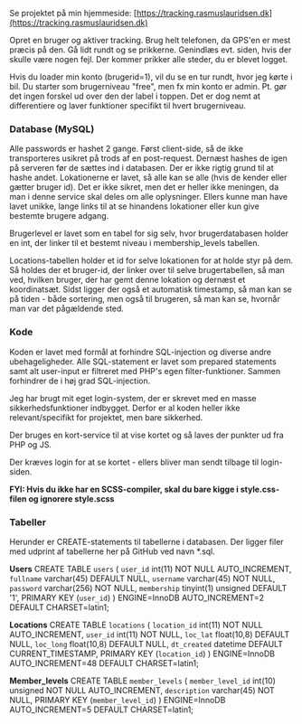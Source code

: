 Se projektet på min hjemmeside: [https://tracking.rasmuslauridsen.dk](https://tracking.rasmuslauridsen.dk)

Opret en bruger og aktiver tracking. Brug helt telefonen, da GPS'en er mest præcis på den. Gå lidt rundt og se prikkerne. Genindlæs evt. siden, hvis der skulle være nogen fejl. Der kommer prikker alle steder, du er blevet logget. 

Hvis du loader min konto (brugerid=1), vil du se en tur rundt, hvor jeg kørte i bil. 
Du starter som brugerniveau "free", men fx min konto er admin. Pt. gør det ingen forskel ud over den der label i toppen. Det er dog nemt at differentiere og laver funktioner specifikt til hvert brugerniveau.

### Database (MySQL)
Alle passwords er hashet 2 gange. Først client-side, så de ikke transporteres usikret på trods af en post-request. Dernæst hashes de igen på serveren før de sættes ind i databasen. 
Der er ikke rigtig grund til at hashe andet. Lokationerne er lavet, så alle kan se alle (hvis de kender eller gætter bruger id). Det er ikke sikret, men det er heller ikke meningen, da man i denne service skal deles om alle oplysninger. Ellers kunne man have lavet unikke, lange links til at se hinandens lokationer eller kun give bestemte brugere adgang. 

Brugerlevel er lavet som en tabel for sig selv, hvor brugerdatabasen holder en int, der linker til et bestemt niveau i membership_levels tabellen. 

Locations-tabellen holder et id for selve lokationen for at holde styr på dem. Så holdes der et bruger-id, der linker over til selve brugertabellen, så man ved, hvilken bruger, der har gemt denne lokation og dernæst et koordinatsæt. Sidst ligger der også et automatisk timestamp, så man kan se på tiden - både sortering, men også til brugeren, så man kan se, hvornår man var det pågældende sted. 

### Kode
Koden er lavet med formål at forhindre SQL-injection og diverse andre ubehageligheder. Alle SQL-statement er lavet som prepared statements samt alt user-input er filtreret med PHP's egen filter-funktioner. Sammen forhindrer de i høj grad SQL-injection. 

Jeg har brugt mit eget login-system, der er skrevet med en masse sikkerhedsfunktioner indbygget. Derfor er al koden heller ikke relevant/specifikt for projektet, men bare sikkerhed. 

Der bruges en kort-service til at vise kortet og så laves der punkter ud fra PHP og JS. 

Der kræves login for at se kortet - ellers bliver man sendt tilbage til login-siden. 

**FYI: Hvis du ikke har en SCSS-compiler, skal du bare kigge i style.css-filen og ignorere style.scss**

### Tabeller
Herunder er CREATE-statements til tabellerne i databasen. Der ligger filer med udprint af tabellerne her på GitHub ved navn *.sql. 

**Users**
CREATE TABLE `users` (
  `user_id` int(11) NOT NULL AUTO_INCREMENT,
  `fullname` varchar(45) DEFAULT NULL,
  `username` varchar(45) NOT NULL,
  `password` varchar(256) NOT NULL,
  `membership` tinyint(1) unsigned DEFAULT '1',
  PRIMARY KEY (`user_id`)
) ENGINE=InnoDB AUTO_INCREMENT=2 DEFAULT CHARSET=latin1;

**Locations**
CREATE TABLE `locations` (
  `location_id` int(11) NOT NULL AUTO_INCREMENT,
  `user_id` int(11) NOT NULL,
  `loc_lat` float(10,8) DEFAULT NULL,
  `loc_long` float(10,8) DEFAULT NULL,
  `dt_created` datetime DEFAULT CURRENT_TIMESTAMP,
  PRIMARY KEY (`location_id`)
) ENGINE=InnoDB AUTO_INCREMENT=48 DEFAULT CHARSET=latin1;

**Member_levels**
CREATE TABLE `member_levels` (
  `member_level_id` int(10) unsigned NOT NULL AUTO_INCREMENT,
  `description` varchar(45) NOT NULL,
  PRIMARY KEY (`member_level_id`)
) ENGINE=InnoDB AUTO_INCREMENT=5 DEFAULT CHARSET=latin1;

